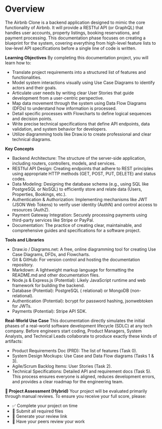 # Overview
The Airbnb Clone is a backend application designed to mimic the core functionality of Airbnb. It will provide a RESTful API (or GraphQL) that handles user accounts, property listings, booking reservations, and payment processing. This documentation phase focuses on creating a blueprint for the system, covering everything from high-level feature lists to low-level API specifications before a single line of code is written.

__Learning Objectives__
By completing this documentation project, you will learn how to:
- Translate project requirements into a structured list of features and functionalities.
- Model system interactions visually using Use Case Diagrams to identify actors and their goals.
- Articulate user needs by writing clear User Stories that guide development from a user-centric perspective.
- Map data movement through the system using Data Flow Diagrams (DFDs) to understand how information is processed.
- Detail specific processes with Flowcharts to define logical sequences and decision points.
- Write precise technical specifications that define API endpoints, data validation, and system behavior for developers.
- Utilize diagramming tools like Draw.io to create professional and clear technical diagrams.

__Key Concepts__
- Backend Architecture: The structure of the server-side application, including routers, controllers, models, and services.
- RESTful API Design: Creating endpoints that adhere to REST principles using appropriate HTTP methods (GET, POST, PUT, DELETE) and status codes.
- Data Modeling: Designing the database schema (e.g., using SQL like PostgreSQL or NoSQL) to efficiently store and relate data (Users, Properties, Bookings, etc.).
- Authentication & Authorization: Implementing mechanisms like JWT (JSON Web Tokens) to verify user identity (AuthN) and control access to resources (AuthZ).
- Payment Gateway Integration: Securely processing payments using third-party services like Stripe or PayPal.
- Documentation: The practice of creating clear, maintainable, and comprehensive guides and specifications for a software project.

__Tools and Libraries__
- Draw.io / Diagrams.net: A free, online diagramming tool for creating Use Case Diagrams, DFDs, and Flowcharts.
- Git & GitHub: For version control and hosting the documentation repository.
- Markdown: A lightweight markup language for formatting the README.md and other documentation files.
- Node.js & Express.js (Potential): Likely JavaScript runtime and web framework for building the backend.
- Database (Potential): PostgreSQL ( relational) or MongoDB (non-relational).
- Authentication (Potential): bcrypt for password hashing, jsonwebtoken for JWTs.
- Payments (Potential): Stripe API SDK.

__Real-World Use Case__
This documentation directly simulates the initial phases of a real-world software development lifecycle (SDLC) at any tech company. Before engineers start coding, Product Managers, System Analysts, and Technical Leads collaborate to produce exactly these kinds of artifacts:

- Product Requirements Doc (PRD): The list of features (Task 0).
- System Design Mockups: Use Case and Data Flow diagrams (Tasks 1 & 3).
- Agile/Scrum Backlog Items: User Stories (Task 2).
- Technical Specifications: Detailed API and requirement docs (Task 5). This process ensures everyone is aligned, reduces development errors, and provides a clear roadmap for the engineering team.

__📝 Project Assessment (Hybrid)__
Your project will be evaluated primarily through manual reviews. To ensure you receive your full score, please:
- ✅ Complete your project on time
- 📄 Submit all required files
- 🔗 Generate your review link
- 👥 Have your peers review your work
